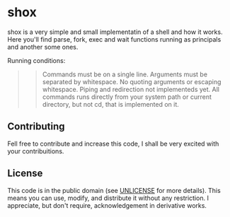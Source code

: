 shox
====

shox is a very simple and small implementatin of a shell and how it works.
Here you'll find parse, fork, exec and wait functions running as principals and another some ones.

Running conditions:
>> Commands must be on a single line.
>> Arguments must be separated by whitespace.
>> No quoting arguments or escaping whitespace.
>> Piping and redirection not implementeds yet.
>> All commands runs directly from your system path or current directory, but not cd, that is implemented on it.

Contributing
------------
Fell free to contribute and increase this code, I shall be very excited with your contribuitions.

License
-------
This code is in the public domain (see [UNLICENSE](UNLICENSE) for more details).
This means you can use, modify, and distribute it without any restriction.  I
appreciate, but don't require, acknowledgement in derivative works.
